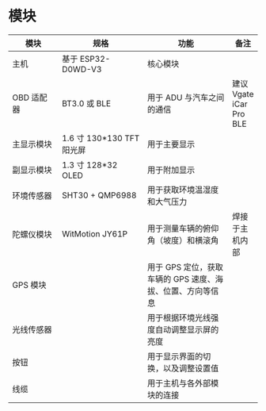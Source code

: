 # 模块

<table data-full-width="false"><thead><tr><th width="127">模块</th><th width="223">规格</th><th width="258">功能</th><th>备注</th></tr></thead><tbody><tr><td>主机</td><td>基于 ESP32-D0WD-V3</td><td>核心模块</td><td></td></tr><tr><td>OBD 适配器</td><td>BT3.0 或 BLE</td><td>用于 ADU 与汽车之间的通信</td><td>建议 Vgate iCar Pro BLE</td></tr><tr><td>主显示模块</td><td>1.6 寸 130*130 TFT 阳光屏</td><td>用于主要显示</td><td></td></tr><tr><td>副显示模块</td><td>1.3 寸 128*32 OLED</td><td>用于附加显示</td><td></td></tr><tr><td>环境传感器</td><td>SHT30 + QMP6988</td><td>用于获取环境温湿度和大气压力</td><td></td></tr><tr><td>陀螺仪模块</td><td>WitMotion JY61P</td><td>用于测量车辆的俯仰角（坡度）和横滚角</td><td>焊接于主机内部</td></tr><tr><td>GPS 模块</td><td></td><td>用于 GPS 定位，获取车辆的 GPS 速度、海拔、位置、方向等信息</td><td></td></tr><tr><td>光线传感器</td><td></td><td>用于根据环境光线强度自动调整显示屏的亮度</td><td></td></tr><tr><td>按钮</td><td></td><td>用于显示界面的切换，以及调整设置值</td><td></td></tr><tr><td>线缆</td><td></td><td>用于主机与各外部模块的连接</td><td></td></tr></tbody></table>
